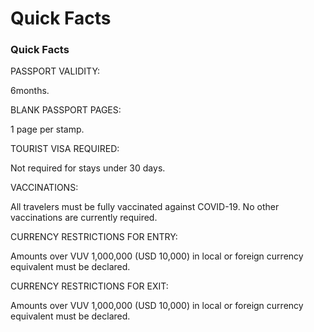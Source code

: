 # Quick Facts

### Quick Facts

PASSPORT VALIDITY:

6months.

BLANK PASSPORT PAGES:

1 page per stamp.

TOURIST VISA REQUIRED:

Not required for stays under 30 days.

VACCINATIONS:

All travelers must be fully vaccinated against COVID-19. No other vaccinations are currently required.

CURRENCY RESTRICTIONS FOR ENTRY:

Amounts over VUV 1,000,000 (USD 10,000) in local or foreign currency equivalent must be declared.

CURRENCY RESTRICTIONS FOR EXIT:

Amounts over VUV 1,000,000 (USD 10,000) in local or foreign currency equivalent must be declared.
